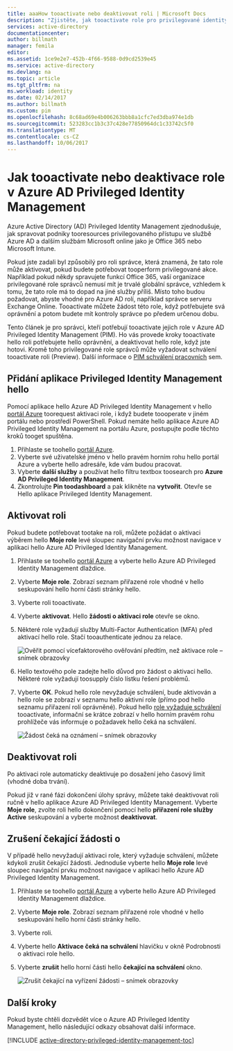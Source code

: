 ```yaml
---
title: aaaHow tooactivate nebo deaktivovat roli | Microsoft Docs
description: "Zjistěte, jak tooactivate role pro privilegované identity s aplikací Azure Privileged Identity Management hello."
services: active-directory
documentationcenter: 
author: billmath
manager: femila
editor: 
ms.assetid: 1ce9e2e7-452b-4f66-9588-0d9cd2539e45
ms.service: active-directory
ms.devlang: na
ms.topic: article
ms.tgt_pltfrm: na
ms.workload: identity
ms.date: 02/14/2017
ms.author: billmath
ms.custom: pim
ms.openlocfilehash: 8c68ad69e4b006263bbb8a1cfc7ed3dba974e1db
ms.sourcegitcommit: 523283cc1b3c37c428e77850964dc1c33742c5f0
ms.translationtype: MT
ms.contentlocale: cs-CZ
ms.lasthandoff: 10/06/2017
---
```

# <a name="how-tooactivate-or-deactivate-roles-in-azure-ad-privileged-identity-management"></a>Jak tooactivate nebo deaktivace role v Azure AD Privileged Identity Management
Azure Active Directory (AD) Privileged Identity Management zjednodušuje, jak spravovat podniky tooresources privilegovaného přístupu ve službě Azure AD a dalším službám Microsoft online jako je Office 365 nebo Microsoft Intune.  

Pokud jste zadali byl způsobilý pro roli správce, která znamená, že tato role může aktivovat, pokud budete potřebovat tooperform privilegované akce. Například pokud někdy spravujete funkcí Office 365, vaší organizace privilegované role správců nemusí mít je trvalé globální správce, vzhledem k tomu, že tato role má to dopad na jiné služby příliš. Místo toho budou požadovat, abyste vhodné pro Azure AD rolí, například správce serveru Exchange Online. Tooactivate můžete žádost této role, když potřebujete svá oprávnění a potom budete mít kontroly správce po předem určenou dobu.

Tento článek je pro správci, kteří potřebují tooactivate jejich role v Azure AD Privileged Identity Management (PIM). Ho vás provede kroky tooactivate hello roli potřebujete hello oprávnění, a deaktivovat hello role, když jste hotovi. Kromě toho privilegované role správců může vyžadovat schválení tooactivate roli (Preview). Další informace o [PIM schválení pracovních](./privileged-identity-management/azure-ad-pim-approval-workflow.md) sem.

## <a name="add-hello-privileged-identity-management-application"></a>Přidání aplikace Privileged Identity Management hello
Pomocí aplikace hello Azure AD Privileged Identity Management v hello [portál Azure](https://portal.azure.com/) toorequest aktivaci role, i když budete toooperate v jiném portálu nebo prostředí PowerShell. Pokud nemáte hello aplikace Azure AD Privileged Identity Management na portálu Azure, postupujte podle těchto kroků tooget spuštěna.

1. Přihlaste se toohello [portál Azure](https://portal.azure.com/).
2. Vyberte své uživatelské jméno v hello pravém horním rohu hello portál Azure a vyberte hello adresáře, kde vám budou pracovat.
3. Vyberte **další služby** a používat hello filtru textbox toosearch pro **Azure AD Privileged Identity Management**.
4. Zkontrolujte **Pin toodashboard** a pak klikněte na **vytvořit**. Otevře se Hello aplikace Privileged Identity Management.

## <a name="activate-a-role"></a>Aktivovat roli
Pokud budete potřebovat tootake na roli, můžete požádat o aktivaci výběrem hello **Moje role** levé sloupec navigační prvku možnost navigace v aplikaci hello Azure AD Privileged Identity Management.

1. Přihlaste se toohello [portál Azure](https://portal.azure.com/) a vyberte hello Azure AD Privileged Identity Management dlaždice.
2. Vyberte **Moje role**. Zobrazí seznam přiřazené role vhodné v hello seskupování hello horní části stránky hello.
3. Vyberte roli tooactivate.
4. Vyberte **aktivovat**. Hello **žádosti o aktivaci role** otevře se okno.
5. Některé role vyžadují služby Multi-Factor Authentication (MFA) před aktivací hello role. Stačí tooauthenticate jednou za relace.
   
    ![Ověřit pomocí vícefaktorového ověřování předtím, než aktivace role – snímek obrazovky][2]
6. Hello textového pole zadejte hello důvod pro žádost o aktivaci hello.  Některé role vyžadují toosupply číslo lístku řešení problémů.
7. Vyberte **OK**.  Pokud hello role nevyžaduje schválení, bude aktivován a hello role se zobrazí v seznamu hello aktivní role (přímo pod hello seznamu přiřazení rolí oprávněné). Pokud hello [role vyžaduje schválení](./privileged-identity-management/azure-ad-pim-approval-workflow.md) tooactivate, informační se krátce zobrazí v hello horním pravém rohu prohlížeče vás informuje o požadavek hello čeká na schválení.

    ![Žádost čeká na oznámení – snímek obrazovky][3]

## <a name="deactivate-a-role"></a>Deaktivovat roli
Po aktivaci role automaticky deaktivuje po dosažení jeho časový limit (vhodné doba trvání).

Pokud již v rané fázi dokončení úlohy správy, můžete také deaktivovat roli ručně v hello aplikace Azure AD Privileged Identity Management.  Vyberte **Moje role**, zvolte roli hello dokončení pomocí hello **přiřazení role služby Active** seskupování a vyberte možnost **deaktivovat**.  

## <a name="cancel-a-pending-request"></a>Zrušení čekající žádosti o
V případě hello nevyžadují aktivaci role, který vyžaduje schválení, můžete kdykoli zrušit čekající žádosti. Jednoduše vyberte hello **Moje role** levé sloupec navigační prvku možnost navigace v aplikaci hello Azure AD Privileged Identity Management.

1. Přihlaste se toohello [portál Azure](https://portal.azure.com/) a vyberte hello Azure AD Privileged Identity Management dlaždice.
2. Vyberte **Moje role**. Zobrazí seznam přiřazené role vhodné v hello seskupování hello horní části stránky hello.
3. Vyberte roli.
4. Vyberte hello **Aktivace čeká na schválení** hlavičku v okně Podrobnosti o aktivaci role hello.
5. Vyberte **zrušit** hello horní části hello **čekající na schválení** okno.

   ![Zrušit čekající na vyřízení žádosti – snímek obrazovky][4]

## <a name="next-steps"></a>Další kroky
Pokud byste chtěli dozvědět více o Azure AD Privileged Identity Management, hello následující odkazy obsahovat další informace.

[!INCLUDE [active-directory-privileged-identity-management-toc](../../includes/active-directory-privileged-identity-management-toc.md)]

<!--Image references-->

[1]: ./media/active-directory-privileged-identity-management-configure/PIM_EnablePim.png
[2]: ./media/active-directory-privileged-identity-management-how-to-activate-role/PIM_activation_MFA.png
[3]: ./media/active-directory-privileged-identity-management-how-to-activate-role/PIM_Request_Pending_Toast2.png
[4]: ./media/active-directory-privileged-identity-management-how-to-activate-role/PIM_Request_Pending_Banner_Cancel.png
